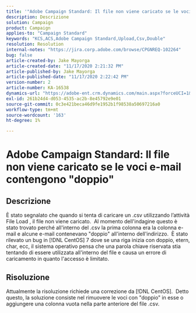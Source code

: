 ```yaml
---
title: '"Adobe Campaign Standard: Il file non viene caricato se le voci e-mail contengono \"double\"'
description: Descrizione
solution: Campaign
product: Campaign
applies-to: "Campaign Standard"
keywords: "KCS,ACS,Adobe Campaign Standard,Upload,Csv,Double"
resolution: Resolution
internal-notes: "https://jira.corp.adobe.com/browse/CPGNREQ-102264"
bug: false
article-created-by: Jake Mayorga
article-created-date: "11/17/2020 2:21:32 PM"
article-published-by: Jake Mayorga
article-published-date: "11/17/2020 2:22:42 PM"
version-number: 2
article-number: KA-16538
dynamics-url: "https://adobe-ent.crm.dynamics.com/main.aspx?forceUCI=1&pagetype=entityrecord&etn=knowledgearticle&id=35fe582f-e028-eb11-a813-000d3a593c3f"
exl-id: 261b24d4-d053-4535-ac2b-8e45792e9e01
source-git-commit: 0c3e421beca46d9fe1952b1f98538a50697216a0
workflow-type: tm+mt
source-wordcount: '163'
ht-degree: 1%

---
```


# Adobe Campaign Standard: Il file non viene caricato se le voci e-mail contengono &quot;doppio&quot;

## Descrizione

È stato segnalato che quando si tenta di caricare un .csv utilizzando l’attività File Load , il file non viene caricato.  Al momento dell&#39;indagine questo è stato trovato perché all&#39;interno del .csv la prima colonna era la colonna e-mail e alcune e-mail contenevano &quot;doppio&quot; all&#39;interno dell&#39;indirizzo.  È stato rilevato un bug in [!DNL CentOS] 7 dove se una riga inizia con doppio, etern, char, ecc, il sistema operativo pensa che una parola chiave riservata stia tentando di essere utilizzata all&#39;interno del file e causa un errore di caricamento in quanto l&#39;accesso è limitato.

## Risoluzione

Attualmente la risoluzione richiede una correzione da [!DNL CentOS].  Detto questo, la soluzione consiste nel rimuovere le voci con &quot;doppio&quot; in esse o aggiungere una colonna vuota nella parte anteriore del file .csv.
